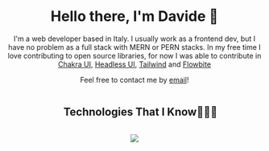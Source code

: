 <div align="center">
<h1>  
Hello there, I'm Davide 👋
</h1> 

I'm a web developer based in Italy. 
I usually work as a frontend dev, but I have no problem as a full stack with MERN or PERN stacks.
In my free time I love contributing to open source libraries, for now I was able to contribute in [Chakra UI](https://github.com/chakra-ui/chakra-ui), [Headless UI](https://github.com/tailwindlabs/headlessui), [Tailwind](https://github.com/tailwindlabs/tailwindcss.com) and [Flowbite](https://github.com/themesberg/flowbite-react)

Feel free to contact me by [email](mailto:davide@sophany.it)!

<div id="user-content-toc">
  <ul align="center">
    <summary><h2 style="display: inline-block">Technologies That I Know👨🏻‍💻</h2></summary>
  </ul>
</div>
<div align="center">
  <a href="https://skillicons.dev">
    <img src="https://skillicons.dev/icons?i=git,gcp,css,discord,docker,express,firebase,github,html,js,ts,md,materialui,mongodb,mysql,nodejs,postman,py,react,redux,tailwind,vscode&perline=14" />
  </a>
</div>
</div>

<!--
**DavideFrancescon/DavideFrancescon** is a ✨ _special_ ✨ repository because its `README.md` (this file) appears on your GitHub profile.

Here are some ideas to get you started:

- 🔭 I’m currently working on ...
- 🌱 I’m currently learning ...
- 👯 I’m looking to collaborate on ...
- 🤔 I’m looking for help with ...
- 💬 Ask me about ...
- 📫 How to reach me: ...
- 😄 Pronouns: ...
- ⚡ Fun fact: ...
-->
